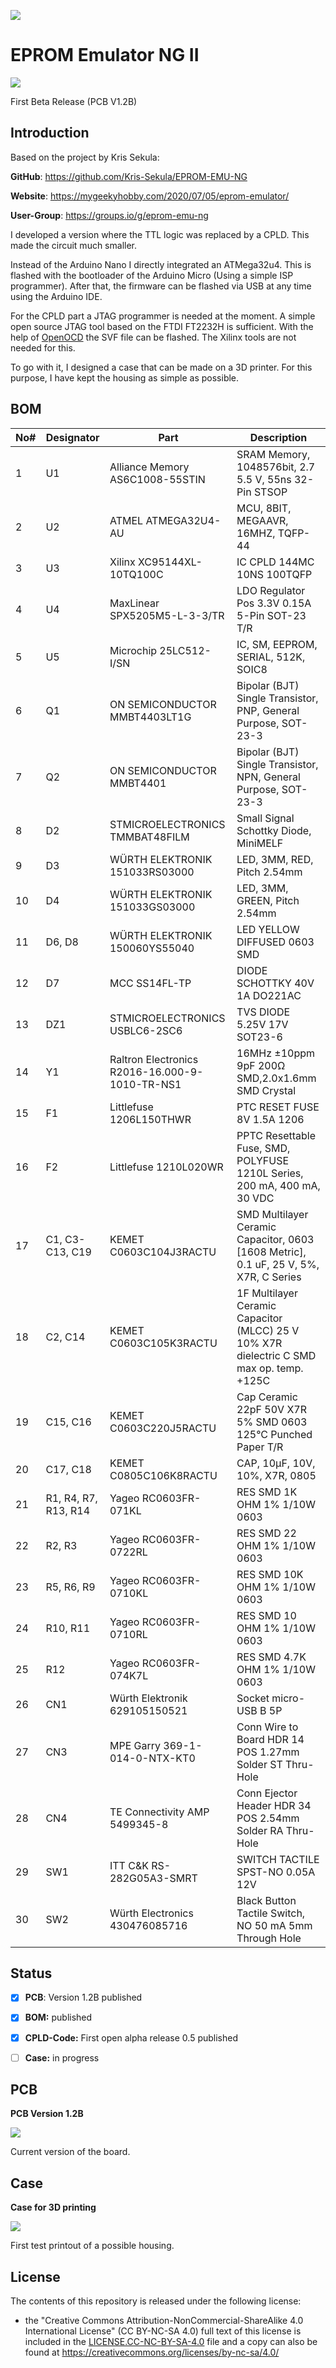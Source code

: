 ![](https://img.shields.io/badge/Status-Prototyp-red)



# EPROM Emulator NG II

![](https://github.com/DL2DW/EPROM-Emulator-NG-II/blob/main/images/EPROM_Emulator_NG_II_V1.2B.jpg)

First Beta Release (PCB V1.2B)



## Introduction

Based on the project by Kris Sekula:

**GitHub**: https://github.com/Kris-Sekula/EPROM-EMU-NG

**Website**: https://mygeekyhobby.com/2020/07/05/eprom-emulator/

**User-Group**: https://groups.io/g/eprom-emu-ng



I developed a version where the TTL logic was replaced by a CPLD. This made the circuit much smaller. 

Instead of the Arduino Nano I directly integrated an ATMega32u4. This is flashed with the bootloader of the Arduino Micro (Using a simple ISP programmer). After that, the firmware can be flashed via USB at any time using the Arduino IDE.

For the CPLD part a JTAG programmer is needed at the moment. A simple open source JTAG tool based on the FTDI FT2232H is sufficient. With the help of [OpenOCD](http://openocd.org/) the SVF file can be flashed. The Xilinx tools are not needed for this.

To go with it, I designed a case that can be made on a 3D printer. For this purpose, I have kept the housing as simple as possible.



## BOM



| No#  | Designator           | Part                                           | Description                                                  |
| ---- | -------------------- | ---------------------------------------------- | ------------------------------------------------------------ |
| 1    | U1                   | Alliance Memory AS6C1008-55STIN                | SRAM Memory, 1048576bit, 2.7  5.5 V, 55ns 32-Pin STSOP       |
| 2    | U2                   | ATMEL ATMEGA32U4-AU                            | MCU, 8BIT, MEGAAVR, 16MHZ, TQFP-44                           |
| 3    | U3                   | Xilinx XC95144XL-10TQ100C                      | IC CPLD 144MC 10NS 100TQFP                                   |
| 4    | U4                   | MaxLinear SPX5205M5-L-3-3/TR                   | LDO Regulator Pos 3.3V 0.15A 5-Pin SOT-23 T/R                |
| 5    | U5                   | Microchip 25LC512-I/SN                         | IC, SM, EEPROM, SERIAL, 512K, SOIC8                          |
| 6    | Q1                   | ON SEMICONDUCTOR MMBT4403LT1G                  | Bipolar (BJT) Single Transistor, PNP, General Purpose, SOT-23-3 |
| 7    | Q2                   | ON SEMICONDUCTOR MMBT4401                      | Bipolar (BJT) Single Transistor, NPN, General Purpose, SOT-23-3 |
| 8    | D2                   | STMICROELECTRONICS TMMBAT48FILM                | Small Signal Schottky Diode, MiniMELF                        |
| 9    | D3                   | WÜRTH ELEKTRONIK 151033RS03000                 | LED, 3MM,  RED, Pitch 2.54mm                                 |
| 10   | D4                   | WÜRTH ELEKTRONIK 151033GS03000                 | LED, 3MM,  GREEN, Pitch 2.54mm                               |
| 11   | D6, D8               | WÜRTH ELEKTRONIK 150060YS55040                 | LED YELLOW DIFFUSED 0603 SMD                                 |
| 12   | D7                   | MCC SS14FL-TP                                  | DIODE SCHOTTKY 40V 1A DO221AC                                |
| 13   | DZ1                  | STMICROELECTRONICS USBLC6-2SC6                 | TVS DIODE 5.25V 17V SOT23-6                                  |
| 14   | Y1                   | Raltron Electronics R2016-16.000-9-1010-TR-NS1 | 16MHz ±10ppm 9pF 200Ω SMD,2.0x1.6mm SMD Crystal              |
| 15   | F1                   | Littlefuse 1206L150THWR                        | PTC RESET FUSE 8V 1.5A 1206                                  |
| 16   | F2                   | Littlefuse 1210L020WR                          | PPTC Resettable Fuse, SMD, POLYFUSE 1210L Series, 200 mA, 400 mA, 30 VDC |
| 17   | C1, C3-C13, C19      | KEMET C0603C104J3RACTU                         | SMD Multilayer Ceramic Capacitor, 0603 [1608 Metric], 0.1 uF, 25 V,  5%, X7R, C Series |
| 18   | C2, C14              | KEMET C0603C105K3RACTU                         | 1F Multilayer Ceramic Capacitor (MLCC) 25 V 10% X7R dielectric C SMD max op. temp. +125C |
| 19   | C15, C16             | KEMET C0603C220J5RACTU                         | Cap Ceramic 22pF 50V X7R 5% SMD 0603 125°C Punched Paper T/R |
| 20   | C17, C18             | KEMET C0805C106K8RACTU                         | CAP, 10µF, 10V, 10%, X7R, 0805                               |
| 21   | R1, R4, R7, R13, R14 | Yageo RC0603FR-071KL                           | RES SMD 1K OHM 1% 1/10W 0603                                 |
| 22   | R2, R3               | Yageo RC0603FR-0722RL                          | RES SMD 22 OHM 1% 1/10W 0603                                 |
| 23   | R5, R6, R9           | Yageo RC0603FR-0710KL                          | RES SMD 10K OHM 1% 1/10W 0603                                |
| 24   | R10, R11             | Yageo RC0603FR-0710RL                          | RES SMD 10 OHM 1% 1/10W 0603                                 |
| 25   | R12                  | Yageo RC0603FR-074K7L                          | RES SMD 4.7K OHM 1% 1/10W 0603                               |
| 26   | CN1                  | Würth Elektronik 629105150521                  | Socket micro-USB B 5P                                        |
| 27   | CN3                  | MPE Garry 369-1-014-0-NTX-KT0                  | Conn Wire to Board HDR 14 POS 1.27mm Solder ST Thru-Hole     |
| 28   | CN4                  | TE Connectivity AMP 5499345-8                  | Conn Ejector Header HDR 34 POS 2.54mm Solder RA Thru-Hole    |
| 29   | SW1                  | ITT C&K RS-282G05A3-SMRT                       | SWITCH TACTILE SPST-NO 0.05A 12V                             |
| 30   | SW2                  | Würth Electronics 430476085716                 | Black Button Tactile Switch, NO 50 mA 5mm Through Hole       |



## Status

- [x] **PCB**: Version 1.2B published

- [x] **BOM:** published

- [x] **CPLD-Code:**	First open alpha release 0.5 published

- [ ] **Case:** in progress



## PCB

**PCB Version 1.2B**

![](https://github.com/DL2DW/EPROM-Emulator-NG-II/blob/main/images/PCB_V1.2B.jpg)



Current version of the board.



## Case

**Case for 3D printing**

![](https://github.com/DL2DW/EPROM-Emulator-NG-II/blob/main/images/EPROM_Emulator_NG_II_V1.2B_with_case.jpg)



First test printout of a possible housing.



## License

The contents of this repository is released under the following license:

- the "Creative Commons Attribution-NonCommercial-ShareAlike 4.0 International License" (CC BY-NC-SA 4.0) full text of this license is included in the [LICENSE.CC-NC-BY-SA-4.0](https://github.com/DL2DW/EPROM-Emulator-NG-II/blob/main/LICENSE.CC-NC-BY-SA) file and a copy can also be found at https://creativecommons.org/licenses/by-nc-sa/4.0/

  

